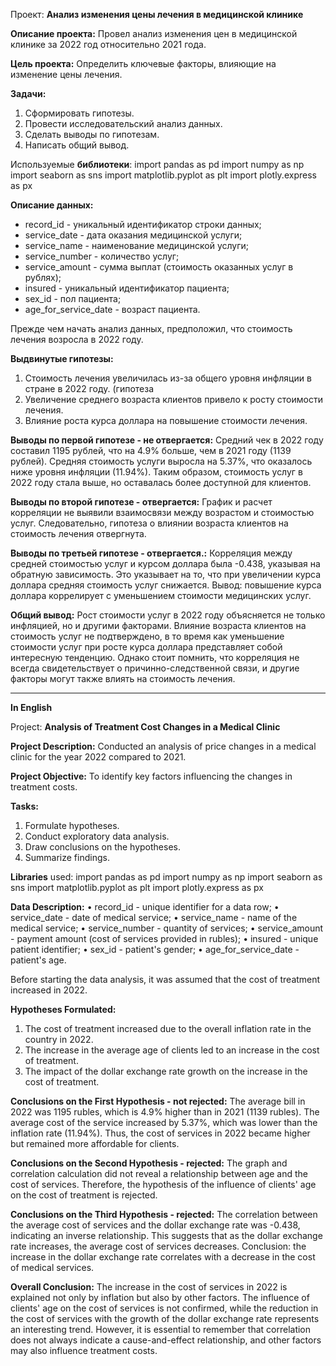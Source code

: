 Проект: **Анализ изменения цены лечения в медицинской клинике**

**Описание проекта:**
Провел анализ изменения цен в медицинской клинике за 2022 год относительно 2021 года.

**Цель проекта:**
Определить ключевые факторы, влияющие на изменение цены лечения.

**Задачи:**
1. Сформировать гипотезы.
2. Провести исследовательский анализ данных.
3. Сделать выводы по гипотезам.
4. Написать общий вывод.

Используемые **библиотеки**:
import pandas as pd
import numpy as np
import seaborn as sns
import matplotlib.pyplot as plt
import plotly.express as px

**Описание данных:**
* record_id - уникальный идентификатор строки данных;
* service_date - дата оказания медицинской услуги;
* service_name - наименование медицинской услуги;
* service_number - количество услуг;
* service_amount - сумма выплат (стоимость оказанных услуг в рублях);
* insured - уникальный идентификатор пациента;
* sex_id - пол пациента;
* age_for_service_date - возраст пациента.

Прежде чем начать анализ данных, предположил, что стоимость лечения возросла в 2022 году.

**Выдвинутые гипотезы:**
1. Стоимость лечения увеличилась из-за общего уровня инфляции в стране в 2022 году. (гипотеза 
2. Увеличение среднего возраста клиентов привело к росту стоимости лечения.
3. Влияние роста курса доллара на повышение стоимости лечения.

**Выводы по первой гипотезе - не отвергается:**
Средний чек в 2022 году составил 1195 рублей, что на 4.9% больше, чем в 2021 году (1139 рублей). 
Средняя стоимость услуги выросла на 5.37%, что оказалось ниже уровня инфляции (11.94%). 
Таким образом, стоимость услуг в 2022 году стала выше, но оставалась более доступной для клиентов.

**Выводы по второй гипотезе - отвергается:**
График и расчет корреляции не выявили взаимосвязи между возрастом и стоимостью услуг. 
Следовательно, гипотеза о влиянии возраста клиентов на стоимость лечения отвергнута.

**Выводы по третьей гипотезе - отвергается.:**
Корреляция между средней стоимостью услуг и курсом доллара была -0.438, указывая на обратную зависимость. 
Это указывает на то, что при увеличении курса доллара средняя стоимость услуг снижается. 
Вывод: повышение курса доллара коррелирует с уменьшением стоимости медицинских услуг.

**Общий вывод:**
Рост стоимости услуг в 2022 году объясняется не только инфляцией, но и другими факторами. 
Влияние возраста клиентов на стоимость услуг не подтверждено, в то время как уменьшение 
стоимости услуг при росте курса доллара представляет собой интересную тенденцию. 
Однако стоит помнить, что корреляция не всегда свидетельствует о причинно-следственной 
связи, и другие факторы могут также влиять на стоимость лечения.
____________________________________________________________________________________________

**In English**

Project: **Analysis of Treatment Cost Changes in a Medical Clinic**

**Project Description:**
Conducted an analysis of price changes in a medical clinic for the year 2022 compared to 2021.

**Project Objective:**
To identify key factors influencing the changes in treatment costs.

**Tasks:**
1. Formulate hypotheses.
2. Conduct exploratory data analysis.
3. Draw conclusions on the hypotheses.
4. Summarize findings.

**Libraries** used:
import pandas as pd
import numpy as np
import seaborn as sns
import matplotlib.pyplot as plt
import plotly.express as px

**Data Description:**
• record_id - unique identifier for a data row;
• service_date - date of medical service;
• service_name - name of the medical service;
• service_number - quantity of services;
• service_amount - payment amount (cost of services provided in rubles);
• insured - unique patient identifier;
• sex_id - patient's gender;
• age_for_service_date - patient's age.

Before starting the data analysis, it was assumed that the cost of treatment increased in 2022.

**Hypotheses Formulated:**
1. The cost of treatment increased due to the overall inflation rate in the country in 2022.
2. The increase in the average age of clients led to an increase in the cost of treatment.
3. The impact of the dollar exchange rate growth on the increase in the cost of treatment.

**Conclusions on the First Hypothesis - not rejected:**
The average bill in 2022 was 1195 rubles, which is 4.9% higher than in 2021 (1139 rubles).
The average cost of the service increased by 5.37%, which was lower than the inflation rate (11.94%).
Thus, the cost of services in 2022 became higher but remained more affordable for clients.

**Conclusions on the Second Hypothesis - rejected:**
The graph and correlation calculation did not reveal a relationship between age and the cost of services.
Therefore, the hypothesis of the influence of clients' age on the cost of treatment is rejected.

**Conclusions on the Third Hypothesis - rejected:**
The correlation between the average cost of services and the dollar exchange rate was -0.438, indicating an inverse relationship.
This suggests that as the dollar exchange rate increases, the average cost of services decreases.
Conclusion: the increase in the dollar exchange rate correlates with a decrease in the cost of medical services.

**Overall Conclusion:**
The increase in the cost of services in 2022 is explained not only by inflation but also by other factors.
The influence of clients' age on the cost of services is not confirmed, while the reduction in the cost of services with the growth of the dollar exchange rate represents an interesting trend.
However, it is essential to remember that correlation does not always indicate a cause-and-effect relationship, and other factors may also influence treatment costs.
